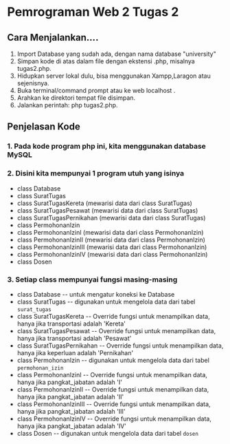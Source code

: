 
# Pemrograman Web 2 Tugas 2
## Cara Menjalankan....
1. Import Database yang sudah ada, dengan nama database "university"
2. Simpan kode di atas dalam file dengan ekstensi .php, misalnya tugas2.php.
3. Hidupkan server lokal dulu, bisa menggunakan Xampp,Laragon atau sejenisnya.
4. Buka terminal/command prompt atau  ke web localhost .
5. Arahkan ke direktori tempat file disimpan.
6. Jalankan perintah: php tugas2.php.

## Penjelasan Kode
### 1. Pada kode program php ini, kita  menggunakan database MySQL
### 2. Disini kita mempunyai 1 program utuh yang isinya
- class Database 
- class SuratTugas
- class SuratTugasKereta (mewarisi data dari class SuratTugas)
- class SuratTugasPesawat (mewarisi data dari class SuratTugas)
- class SuratTugasPernikahan (mewarisi data dari class SuratTugas)
- class PermohonanIzin
- class PermohonanIzinI (mewarisi data dari class PermohonanIzin)
- class PermohonanIzinII (mewarisi data dari class PermohonanIzin)
- class PermohonanIzinIII (mewarisi data dari class PermohonanIzin)
- class PermohonanIzinIV (mewarisi data dari class PermohonanIzin)
- class Dosen

### 3. Setiap class mempunyai fungsi masing-masing
- class Database -- untuk mengatur koneksi ke Database
- class SuratTugas -- digunakan untuk mengelola data dari tabel `surat_tugas`
- class SuratTugasKereta -- Override fungsi untuk menampilkan data, hanya jika transportasi adalah 'Kereta'
- class SuratTugasPesawat -- Override fungsi untuk menampilkan data, hanya jika transportasi adalah 'Pesawat'
- class SuratTugasPernikahan -- Override fungsi untuk menampilkan data, hanya jika keperluan adalah 'Pernikahan'
- class PermohonanIzin -- digunakan untuk mengelola data dari tabel `permohonan_izin`
- class PermohonanIzinI -- Override fungsi untuk menampilkan data, hanya jika pangkat_jabatan adalah 'I'
- class PermohonanIzinII -- Override fungsi untuk menampilkan data, hanya jika pangkat_jabatan adalah 'II'
- class PermohonanIzinIII -- Override fungsi untuk menampilkan data, hanya jika pangkat_jabatan adalah 'III'
- class PermohonanIzinIV -- Override fungsi untuk menampilkan data, hanya jika pangkat_jabatan adalah 'IV'
- class Dosen -- digunakan untuk mengelola data dari tabel `dosen`


